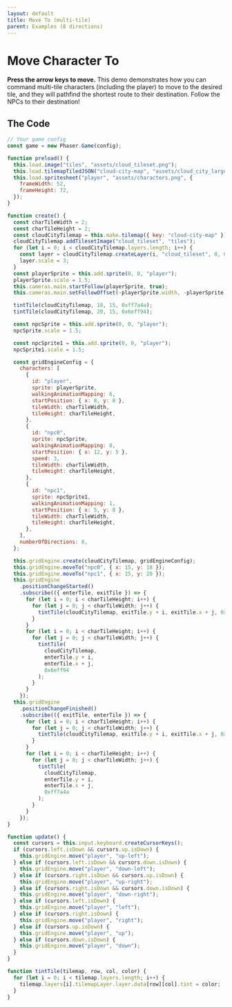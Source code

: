 ```yaml
---
layout: default
title: Move To (multi-tile)
parent: Examples (8 directions)
---
```


# Move Character To

**Press the arrow keys to move.** This demo demonstrates how you can command multi-tile characters (including the player) to move to the desired tile, and they will pathfind the shortest route to their destination. Follow the NPCs to their destination!

<div id="game"></div>

<script src="js/phaser.min.js"></script>
<script src="js/grid-engine-2.21.0.min.js"></script>
<script src="js/getBasicConfig.js"></script>

<script>
  const config = getBasicConfig(preload, create, update);
  const game = new Phaser.Game(config);

  function preload() {
    this.load.image("tiles", "assets/cloud_tileset.png");
    this.load.tilemapTiledJSON("cloud-city-map", "assets/cloud_city_large.json");
    this.load.spritesheet("player", "assets/characters.png", {
      frameWidth: 52,
      frameHeight: 72,
    });
  }

  function create() {
    const charTileWidth = 2;
    const charTileHeight = 2;
    const cloudCityTilemap = this.make.tilemap({ key: "cloud-city-map" });
    cloudCityTilemap.addTilesetImage("cloud_tileset", "tiles");
    for (let i = 0; i < cloudCityTilemap.layers.length; i++) {
      const layer = cloudCityTilemap.createLayer(i, "cloud_tileset", 0, 0);
      layer.scale = 3;
    }
    const playerSprite = this.add.sprite(0, 0, "player");
    playerSprite.scale = 1.5;
    this.cameras.main.startFollow(playerSprite, true);
    this.cameras.main.setFollowOffset(-playerSprite.width, -playerSprite.height);

    tintTile(cloudCityTilemap, 18, 15, 0xff7a4a);
    tintTile(cloudCityTilemap, 20, 15, 0x6eff94);

    const npcSprite = this.add.sprite(0, 0, "player");
    npcSprite.scale = 1.5;

    const npcSprite1 = this.add.sprite(0, 0, "player");
    npcSprite1.scale = 1.5;

    const gridEngineConfig = {
      characters: [
        {
          id: "player",
          sprite: playerSprite,
          walkingAnimationMapping: 6,
          startPosition: {x: 8, y: 8},
          tileWidth: charTileWidth,
          tileHeight: charTileHeight,
        },
        {
          id: "npc0",
          sprite: npcSprite,
          walkingAnimationMapping: 0,
          startPosition: {x: 12, y: 5},
          speed: 3,
          tileWidth: charTileWidth,
          tileHeight: charTileHeight,
        },
        {
          id: "npc1",
          sprite: npcSprite1,
          walkingAnimationMapping: 1,
          startPosition: {x: 5, y: 8},
          tileWidth: charTileWidth,
          tileHeight: charTileHeight,
        },
      ],
      numberOfDirections: 8,
    };

    this.gridEngine.create(cloudCityTilemap, gridEngineConfig);
    this.gridEngine.moveTo("npc0", {x: 15, y: 18});
    this.gridEngine.moveTo("npc1", {x: 15, y: 20});
    this.gridEngine.positionChangeStarted().subscribe(({enterTile, exitTile}) => {
      for (let i=0; i<charTileHeight; i++) {
        for (let j=0; j<charTileWidth; j++) {
          tintTile(cloudCityTilemap, exitTile.y+i, exitTile.x+j, 0xff7a4a);
        }
      }
      for (let i=0; i<charTileHeight; i++) {
        for (let j=0; j<charTileWidth; j++) {
          tintTile(cloudCityTilemap, enterTile.y+i, enterTile.x+j, 0x6eff94);
        }
      }
    });
    this.gridEngine.positionChangeFinished().subscribe(({exitTile, enterTile}) => {
      for (let i=0; i<charTileHeight; i++) {
        for (let j=0; j<charTileWidth; j++) {
          tintTile(cloudCityTilemap, exitTile.y+i, exitTile.x+j, 0xffffff);
        }
      }
      for (let i=0; i<charTileHeight; i++) {
        for (let j=0; j<charTileWidth; j++) {
          tintTile(cloudCityTilemap, enterTile.y+i, enterTile.x+j, 0xff7a4a);
        }
      }
    });
  }

  function update() {
    const cursors = this.input.keyboard.createCursorKeys();
    if (cursors.left.isDown && cursors.up.isDown) {
      this.gridEngine.move("player", "up-left");
    } else if (cursors.left.isDown && cursors.down.isDown) {
      this.gridEngine.move("player", "down-left");
    } else if (cursors.right.isDown && cursors.up.isDown) {
      this.gridEngine.move("player", "up-right");
    } else if (cursors.right.isDown && cursors.down.isDown) {
      this.gridEngine.move("player", "down-right");
    } else if (cursors.left.isDown) {
      this.gridEngine.move("player", "left");
    } else if (cursors.right.isDown) {
      this.gridEngine.move("player", "right");
    } else if (cursors.up.isDown) {
      this.gridEngine.move("player", "up");
    } else if (cursors.down.isDown) {
      this.gridEngine.move("player", "down");
    }
  }

  function tintTile(tilemap, row, col, color) {
    for (let i = 0; i < tilemap.layers.length; i++) {
      tilemap.layers[i].tilemapLayer.layer.data[row][col].tint = color;
    }
  }
</script>

## The Code

```javascript
// Your game config
const game = new Phaser.Game(config);

function preload() {
  this.load.image("tiles", "assets/cloud_tileset.png");
  this.load.tilemapTiledJSON("cloud-city-map", "assets/cloud_city_large.json");
  this.load.spritesheet("player", "assets/characters.png", {
    frameWidth: 52,
    frameHeight: 72,
  });
}

function create() {
  const charTileWidth = 2;
  const charTileHeight = 2;
  const cloudCityTilemap = this.make.tilemap({ key: "cloud-city-map" });
  cloudCityTilemap.addTilesetImage("cloud_tileset", "tiles");
  for (let i = 0; i < cloudCityTilemap.layers.length; i++) {
    const layer = cloudCityTilemap.createLayer(i, "cloud_tileset", 0, 0);
    layer.scale = 3;
  }
  const playerSprite = this.add.sprite(0, 0, "player");
  playerSprite.scale = 1.5;
  this.cameras.main.startFollow(playerSprite, true);
  this.cameras.main.setFollowOffset(-playerSprite.width, -playerSprite.height);

  tintTile(cloudCityTilemap, 18, 15, 0xff7a4a);
  tintTile(cloudCityTilemap, 20, 15, 0x6eff94);

  const npcSprite = this.add.sprite(0, 0, "player");
  npcSprite.scale = 1.5;

  const npcSprite1 = this.add.sprite(0, 0, "player");
  npcSprite1.scale = 1.5;

  const gridEngineConfig = {
    characters: [
      {
        id: "player",
        sprite: playerSprite,
        walkingAnimationMapping: 6,
        startPosition: { x: 8, y: 8 },
        tileWidth: charTileWidth,
        tileHeight: charTileHeight,
      },
      {
        id: "npc0",
        sprite: npcSprite,
        walkingAnimationMapping: 0,
        startPosition: { x: 12, y: 5 },
        speed: 3,
        tileWidth: charTileWidth,
        tileHeight: charTileHeight,
      },
      {
        id: "npc1",
        sprite: npcSprite1,
        walkingAnimationMapping: 1,
        startPosition: { x: 5, y: 8 },
        tileWidth: charTileWidth,
        tileHeight: charTileHeight,
      },
    ],
    numberOfDirections: 8,
  };

  this.gridEngine.create(cloudCityTilemap, gridEngineConfig);
  this.gridEngine.moveTo("npc0", { x: 15, y: 18 });
  this.gridEngine.moveTo("npc1", { x: 15, y: 20 });
  this.gridEngine
    .positionChangeStarted()
    .subscribe(({ enterTile, exitTile }) => {
      for (let i = 0; i < charTileHeight; i++) {
        for (let j = 0; j < charTileWidth; j++) {
          tintTile(cloudCityTilemap, exitTile.y + i, exitTile.x + j, 0xff7a4a);
        }
      }
      for (let i = 0; i < charTileHeight; i++) {
        for (let j = 0; j < charTileWidth; j++) {
          tintTile(
            cloudCityTilemap,
            enterTile.y + i,
            enterTile.x + j,
            0x6eff94
          );
        }
      }
    });
  this.gridEngine
    .positionChangeFinished()
    .subscribe(({ exitTile, enterTile }) => {
      for (let i = 0; i < charTileHeight; i++) {
        for (let j = 0; j < charTileWidth; j++) {
          tintTile(cloudCityTilemap, exitTile.y + i, exitTile.x + j, 0xffffff);
        }
      }
      for (let i = 0; i < charTileHeight; i++) {
        for (let j = 0; j < charTileWidth; j++) {
          tintTile(
            cloudCityTilemap,
            enterTile.y + i,
            enterTile.x + j,
            0xff7a4a
          );
        }
      }
    });
}

function update() {
  const cursors = this.input.keyboard.createCursorKeys();
  if (cursors.left.isDown && cursors.up.isDown) {
    this.gridEngine.move("player", "up-left");
  } else if (cursors.left.isDown && cursors.down.isDown) {
    this.gridEngine.move("player", "down-left");
  } else if (cursors.right.isDown && cursors.up.isDown) {
    this.gridEngine.move("player", "up-right");
  } else if (cursors.right.isDown && cursors.down.isDown) {
    this.gridEngine.move("player", "down-right");
  } else if (cursors.left.isDown) {
    this.gridEngine.move("player", "left");
  } else if (cursors.right.isDown) {
    this.gridEngine.move("player", "right");
  } else if (cursors.up.isDown) {
    this.gridEngine.move("player", "up");
  } else if (cursors.down.isDown) {
    this.gridEngine.move("player", "down");
  }
}

function tintTile(tilemap, row, col, color) {
  for (let i = 0; i < tilemap.layers.length; i++) {
    tilemap.layers[i].tilemapLayer.layer.data[row][col].tint = color;
  }
}
```
